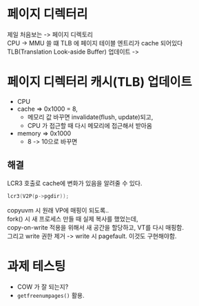 # 페이지 디렉터리
제일 처음보는 -> 페이지 디렉토리  
CPU -> MMU 쓸 떄 TLB 에 페이지 테이블 엔트리가 cache 되어있다  
TLB(Translation Look-aside Buffer) 업데이트 -> 

# 페이지 디렉터리 캐시(TLB) 업데이트
- CPU
- cache => 0x1000 = 8,
    - 메모리 값 바꾸면 invalidate(flush, update)되고,
    - CPU 가 접근할 때 다시 메모리에 접근해서 받아옴
- memory => 0x1000 
    - 8 -> 10으로 바꾸면
## 해결
LCR3 호출로 cache에 변화가 있음을 알려줄 수 있다.

```c
lcr3(V2P(p->pgdir));
```

copyuvm 시 원래 VP에 매핑이 되도록..  
fork() 시 새 프로세스 만들 때 실제 복사를 했었는데,  
copy-on-write 적용을 위해서 새 공간을 할당하고, VT를 다시 매핑함.  
그리고 write 권한 제거 -> write 시 pagefault. 이것도 구현해야함.  

# 과제 테스팅
- COW 가 잘 되는지?
- `getfreenumpages()` 활용.